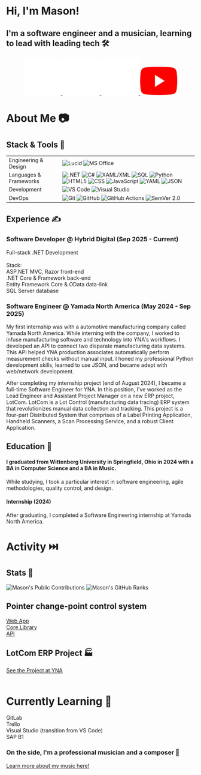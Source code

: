 <div align=left>
   <h1>Hi, I'm Mason!</h1>
   <h2>I'm a software engineer and a musician, learning to lead with leading tech 🛠️</h2>
   <div align=center>
      <a href="https://www.linkedin.com/in/mason-ritchason-590b4a35a?utm_source=share&utm_campaign=share_via&utm_content=profile&utm_medium=android_app">
         <img src="https://github.com/masonritchason/masonritchason/blob/main/InBug-White.png" alt="LinkedIn" width="100" height="100"/>
      </a>
      <a href="https://www.masonritchason.com">
         <img src="https://github.com/masonritchason/masonritchason/blob/main/Network_globe.png" alt="Website" width="100" height="100"/>
      </a>
      <a href="https://www.facebook.com/mason.ritchason.5">
         <img src="https://github.com/masonritchason/masonritchason/blob/main/Facebook_Logo_Secondary.png" alt="Facebook" width="100" height="100"/>
      </a>
      <a href="https://www.youtube.com/@masonritchason">
         <img src="https://github.com/masonritchason/masonritchason/blob/main/YouTube_Logo_2017.png" alt="YouTube" width="100" height="75"/>
      </a>
   </div>
</div>

<div align=left>
   <h1>About Me 📷</h1>
   <h2>Stack & Tools 🧰</h2>
   <table>
      <tr>
         <td>Engineering & Design</td>
         <td>
            <img src="https://img.shields.io/badge/Lucid-%23282C33?style=for-the-badge&logo=lucid&logoColor=%23FFFFFF" alt="Lucid"/>
            <img src="https://img.shields.io/badge/MS%20Office-007ACC?style=for-the-badge&logoColor=%23FFFFFF" alt="MS Office"/>
         </td>
      </tr>
      <tr>
         <td>Languages & Frameworks</td>
         <td>
            <img src="https://img.shields.io/badge/.NET-%23512BD4?style=for-the-badge&logo=dotnet&logoColor=%23FFFFFF" alt=".NET"/>
            <img src="https://img.shields.io/badge/C%23-%23512BD4?style=for-the-badge&logo=C%2B%2B&logoColor=%23FFFFFF" alt="C#"/>
            <img src="https://img.shields.io/badge/XAML%2FXML-%23005FAD?style=for-the-badge&logo=xml&logoColor=%23FFFFFF" alt="XAML/XML"/>
            <img src="https://img.shields.io/badge/SQL-%23003B57?style=for-the-badge&logo=sqlite&logoColor=%23FFFFFF" alt="SQL"/>
            <img src="https://img.shields.io/badge/Python-%233776AB?style=for-the-badge&logo=python&logoColor=%23FFFFFF" alt="Python"/>
            <img src="https://img.shields.io/badge/HTML5-%23E34F26?style=for-the-badge&logo=html5&logoColor=%23FFFFFF" alt="HTML5"/>
            <img src="https://img.shields.io/badge/CSS-%23663399?style=for-the-badge&logo=css&logoColor=%23FFFFFF" alt="CSS"/>
            <img src="https://img.shields.io/badge/JavaScript-%23F7DF1E?style=for-the-badge&logo=javascript&logoColor=%23FFFFFF" alt="JavaScript"/>
            <img src="https://img.shields.io/badge/YAML-%23CB171E?style=for-the-badge&logo=yaml&logoColor=%23FFFFFF" alt="YAML"/>
            <img src="https://img.shields.io/badge/JSON-%23000000?style=for-the-badge&logo=json&logoColor=%23FFFFFF" alt="JSON"/>
         </td>
      </tr>
      <tr>
         <td>Development</td>
         <td>
            <img src="https://img.shields.io/badge/VS%20Code-007ACC?style=for-the-badge&logoColor=%23FFFFFF" alt="VS Code">
            <img src="https://img.shields.io/badge/Visual%20Studio-%23512BD4?style=for-the-badge&logoColor=%23FFFFFF" alt="Visual Studio">
         </td>
      </tr>
      <tr>
         <td>DevOps</td>
         <td>
            <img src="https://img.shields.io/badge/Git-%23F05032?style=for-the-badge&logo=git&logoColor=%23FFFFFF" alt="Git"/>
            <img src="https://img.shields.io/badge/GitHub-%23181717?style=for-the-badge&logo=github&logoColor=%23FFFFFF" alt="GitHub"/>
            <img src="https://img.shields.io/badge/GitHub%20Actions-%232088FF?style=for-the-badge&logo=github-actions&logoColor=%23FFFFFF" alt="GitHub Actions"/>
            <img src="https://img.shields.io/badge/SemVer%202.0-%233F4551?style=for-the-badge&logo=semver&logoColor=%23FFFFFF" alt="SemVer 2.0"/>
         </td>
      </tr>
      </tr>
   </table>
   <h2>Experience ✍️</h2>
   <h3>Software Developer @ Hybrid Digital (Sep 2025 - Current)</h3>
   <p>
      Full-stack .NET Development<br/><br/>
      Stack:<br/>
      ASP.NET MVC, Razor front-end<br/>
      .NET Core & Framework back-end<br/>
      Entity Framework Core & OData data-link<br/>
      SQL Server database
   </p>
   
   <h3>Software Engineer @ Yamada North America (May 2024 - Sep 2025)</h3>
   <p>
      My first internship was with a automotive manufacturing company called Yamada North America.
      While interning with the company, I worked to infuse manufacturing software and technology into YNA's workflows. 
      I developed an API to connect two disparate manufacturing data systems. 
      This API helped YNA production associates automatically perform measurement checks without manual input.
      I honed my professional Python development skills, learned to use JSON, and became adept with web/network development.
   </p>
   <p>
      After completing my internship project (end of August 2024), I became a full-time Software Engineer for YNA.
      In this position, I've worked as the Lead Engineer and Assistant Project Manager on a new ERP project, LotCom.
      LotCom is a Lot Control (manufacturing data tracing) ERP system that revolutionizes manual data collection and tracking.
      This project is a four-part Distributed System that comprises of a Label Printing Application, Handheld Scanners, a Scan Processing Service, and a robust Client Application. 
   </p>
   <h2>Education 🏫</h2></summary>
   <h4>I graduated from Wittenberg University in Springfield, Ohio in 2024 with a BA in Computer Science and a BA in Music.</h4>
   <p>
      While studying, I took a particular interest in software engineering, agile methodologies, quality control, and design.
   </p>
   <h4>Internship (2024)</h4>
   <p>
      After graduating, I completed a Software Engineering internship at Yamada North America.
   </p>
</div>
            
<div align=left>
   <h1>Activity ⏭️</h1>
   <h2>Stats 💪</h2></summary>
   <img src="https://streak-stats.demolab.com/?user=masonritchason" alt="Mason's Public Contributions" width=350 height=150/>
   <img src="https://github-readme-stats.vercel.app/api?username=masonritchason&show_icons=true&hide_border=true" alt="Mason's GitHub Ranks" width=350 height=150/>
   <h2>Pointer change-point control system</h2>
   <a href="https://www.github.com/masonritchason/pointer">Web App</a>
   <br/>
   <a href="https://www.github.com/masonritchason/pointer-core">Core Library</a>
   <br/>
   <a href="https://www.github.com/masonritchason/pointer-api">API</a>
   <h2>LotCom ERP Project 🏭</h2></summary>
   <div>
   </div>
   <a href="https://www.github.com/Yamada-North-America">See the Project at YNA</a>
   <div>
      &nbsp
   </div>
</div>

<div align=left>
   <h1>Currently Learning 📖</h1>
   <p>GitLab<br/>Trello<br/>Visual Studio (transition from VS Code)<br/>SAP B1</p>
</div>

<div align=left>
   <h3>On the side, I'm a professional musician and a composer 🎵</h3>
   <p>
      <a href=https://www.masonritchason.com>Learn more about my music here!</a>
   </p>
</div>
   
   <!---
   masonritchason/masonritchason is a ✨ special ✨ repository because its `README.md` (this file) appears on your GitHub profile.
   You can click the Preview link to take a look at your changes.
   --->

